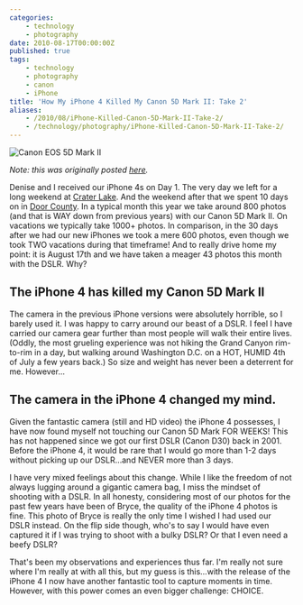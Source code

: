 ```yaml
---
categories:
    - technology
    - photography
date: 2010-08-17T00:00:00Z
published: true
tags:
    - technology
    - photography
    - canon
    - iPhone
title: 'How My iPhone 4 Killed My Canon 5D Mark II: Take 2'
aliases: 
    - /2010/08/iPhone-Killed-Canon-5D-Mark-II-Take-2/
    - /technology/photography/iPhone-Killed-Canon-5D-Mark-II-Take-2/
---
```


![Canon EOS 5D Mark II](/uploads/2010/08/Canon5DMarkII.jpg)

_Note: this was originally posted [here][original-post]._

Denise and I received our iPhone 4s on Day 1. The very day we left for a long weekend at [Crater Lake][crater-lake]. And the weekend after that we spent 10 days on in [Door County][door-county]. In a typical month this year we take around 800 photos (and that is WAY down from previous years) with our Canon 5D Mark II. On vacations we typically take 1000+ photos. In comparison, in the 30 days after we had our new iPhones we took a mere 600 photos, even though we took TWO vacations during that timeframe! And to really drive home my point: it is August 17th and we have taken a meager 43 photos this month with the DSLR. Why?

## The iPhone 4 has killed my Canon 5D Mark II

The camera in the previous iPhone versions were absolutely horrible, so I barely used it. I was happy to carry around our beast of a DSLR. I feel I have carried our camera gear further than most people will walk their entire lives. (Oddly, the most grueling experience was not hiking the Grand Canyon rim-to-rim in a day, but walking around Washington D.C. on a HOT, HUMID 4th of July a few years back.) So size and weight has never been a deterrent for me. However... 

## The camera in the iPhone 4 changed my mind.

Given the fantastic camera (still and HD video) the iPhone 4 possesses, I have now found myself not touching our Canon 5D Mark FOR WEEKS! This has not happened since we got our first DSLR (Canon D30) back in 2001. Before the iPhone 4, it would be rare that I would go more than 1-2 days without picking up our DSLR…and NEVER more than 3 days. 

I have very mixed feelings about this change. While I like the freedom of not always lugging around a gigantic camera bag, I miss the mindset of shooting with a DSLR. In all honesty, considering most of our photos for the past few years have been of Bryce, the quality of the iPhone 4 photos is fine. This photo of Bryce is really the only time I wished I had used our DSLR instead. On the flip side though, who's to say I would have even captured it if I was trying to shoot with a bulky DSLR? Or that I even need a beefy DSLR?

That's been my observations and experiences thus far. I'm really not sure where I'm really at with all this, but my guess is this…with the release of the iPhone 4 I now have another fantastic tool to capture moments in time. However, with this power comes an even bigger challenge: CHOICE.

[crater-lake]: http://bbohling.com/?sort=&search=crater+lake "My photos of Crater Lake I posted on Posterous Spaces"
[door-county]: http://bbohling.com/?sort=&search=door+county "My Door County posts on Posterous"
[original-post]: /2010/08/my-iphone-4-killed-my-canon-5d-mark-ii "Original post"
